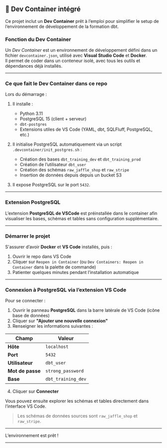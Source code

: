 ## 🐳 Dev Container intégré

Ce projet inclut un **Dev Container** prêt à l’emploi pour simplifier le setup de l’environnement de développement de la formation dbt.

### Fonction du Dev Container

Un *Dev Container* est un environnement de développement défini dans un fichier `devcontainer.json`, utilisé avec **Visual Studio Code** et **Docker**.  
Il permet de coder dans un conteneur isolé, avec tous les outils et dépendances déjà installés.

---

### Ce que fait le Dev Container dans ce repo

Lors du démarrage :

1. Il installe :
   - Python 3.11
   - PostgreSQL 15 (client + serveur)
   - `dbt-postgres`
   - Extensions utiles de VS Code (YAML, dbt, SQLFluff, PostgreSQL, etc.)

2. Il initialise PostgreSQL automatiquement via un script `.devcontainer/init_postgres.sh` :
   - Création des bases `dbt_training_dev` et `dbt_training_prod`
   - Création de l’utilisateur `dbt_user`
   - Création des schémas `raw_jaffle_shop` et `raw_stripe`
   - Insertion de données depuis depuis un bucket S3

3. Il expose PostgreSQL sur le port `5432`.

---

### Extension PostgreSQL

L’extension **PostgreSQL de VSCode** est préinstallée dans le container afin visualiser les bases, schémas et tables sans configuration supplémentaire.


---

### Démarrer le projet

S'assurer d’avoir **Docker** et **VS Code** installés, puis :

1. Ouvrir le repo dans VS Code
2. Cliquer sur `Reopen in Container` (ou `Dev Containers: Reopen in Container` dans la palette de commande)
3. Patienter quelques minutes pendant l’installation automatique

---
### Connexion à PostgreSQL via l’extension VS Code

Pour se connecter :

1. Ouvrir le panneau **PostgreSQL** dans la barre latérale de VS Code (icône base de données)
2. Cliquer sur **"Ajouter une nouvelle connexion"**
3. Renseigner les informations suivantes :

| Champ            | Valeur                 |
|------------------|------------------------|
| **Hôte**         | `localhost`            |
| **Port**         | `5432`                 |
| **Utilisateur**  | `dbt_user`             |
| **Mot de passe** | `strong_password`      |
| **Base**         | `dbt_training_dev`     |

4. Cliquer sur **Connecter**

Vous pouvez ensuite explorer les schémas et tables directement dans l’interface VS Code.

> Les schémas de données sources sont `raw_jaffle_shop` et `raw_stripe`.

---


L’environnement est prêt !

---
